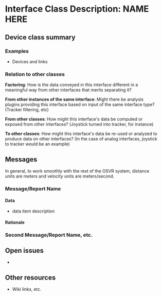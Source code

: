# Interface Class Description: NAME HERE

## Device class summary


### Examples
- Devices and links
	

### Relation to other classes
**Factoring**: How is the data conveyed in this interface different in a meaningful way from other interfaces that merits separating it?

**From other instances of the same interface**: Might there be analysis plugins providing this interface based on input of the same interface type? (Tracker filtering, etc)

**From other classes**: How might this interface's data be computed or exposed from other interfaces? (Joystick turned into tracker, for instance)

**To other classes**: How might this interface's data be re-used or analyzed to produce data on other interfaces? (In the case of analog interfaces, joystick to tracker would be an example)

## Messages
In general, to work smoothly with the rest of the OSVR system, distance units are meters and velocity units are meters/second.

### Message/Report Name
#### Data
- data item description

#### Rationale

### Second Message/Report Name, etc.

## Open issues

- 

## Other resources
- Wiki links, etc.